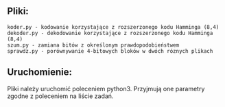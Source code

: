 ## **Pliki:**
    koder.py - kodowanie korzystające z rozszerzonego kodu Hamminga (8,4)
    dekoder.py - dekodowanie korzystające z rozszerzonego kodu Hamminga (8,4)
    szum.py - zamiana bitów z określonym prawdopodobieństwem
    sprawdz.py - porównywanie 4-bitowych bloków w dwóch róznych plikach

## **Uruchomienie:**
Pliki należy uruchomić poleceniem python3. Przyjmują one parametry zgodne z poleceniem na liście zadań.

